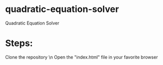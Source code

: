 # quadratic-equation-solver
Quadratic Equation Solver

# Steps:
Clone the repository \n
Open the "index.html" file in your favorite browser
